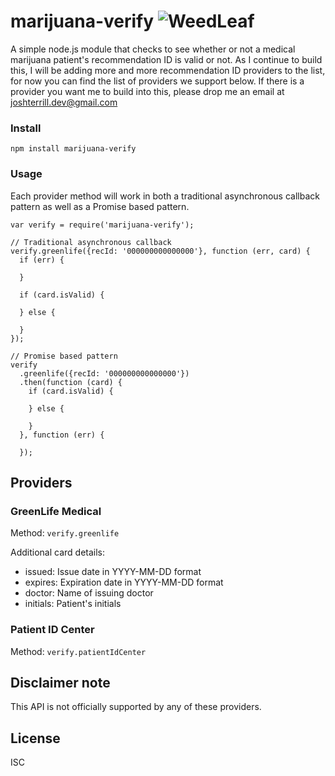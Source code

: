 # marijuana-verify ![WeedLeaf](http://i.imgur.com/s7Bu0yy.gif)
A simple node.js module that checks to see whether or not a medical marijuana patient's recommendation ID is valid or not. As I continue to build this, I will be adding more and more recommendation ID providers to the list, for now you can find the list of providers we support below. If there is a provider you want me to build into this, please drop me an email at joshterrill.dev@gmail.com

### Install
`npm install marijuana-verify`

### Usage
Each provider method will work in both a traditional asynchronous callback
pattern as well as a Promise based pattern.  

```
var verify = require('marijuana-verify');

// Traditional asynchronous callback
verify.greenlife({recId: '000000000000000'}, function (err, card) {
  if (err) {

  }

  if (card.isValid) {

  } else {

  }
});

// Promise based pattern
verify
  .greenlife({recId: '000000000000000'})
  .then(function (card) {
    if (card.isValid) {

    } else {

    }
  }, function (err) {

  });

```

## Providers
### GreenLife Medical
Method: `verify.greenlife`  

Additional card details:  
* issued: Issue date in YYYY-MM-DD format
* expires: Expiration date in YYYY-MM-DD format
* doctor: Name of issuing doctor
* initials: Patient's initials

### Patient ID Center
Method: `verify.patientIdCenter`

## Disclaimer note
This API is not officially supported by any of these providers.

## License
ISC

